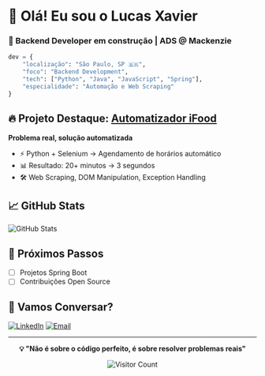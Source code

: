 # 👋 Olá! Eu sou o Lucas Xavier
### 🚀 Backend Developer em construção | ADS @ Mackenzie

```python
dev = {
    "localização": "São Paulo, SP 🇧🇷",
    "foco": "Backend Development", 
    "tech": ["Python", "Java", "JavaScript", "Spring"],
    "especialidade": "Automação e Web Scraping"
}
```

## 🔥 Projeto Destaque: [Automatizador iFood](link-do-repo)
**Problema real, solução automatizada**
- ⚡ Python + Selenium → Agendamento de horários automático
- 📊 Resultado: 20+ minutos → 3 segundos
- 🛠️ Web Scraping, DOM Manipulation, Exception Handling

## 📈 GitHub Stats
![GitHub Stats](https://github-readme-stats.vercel.app/api?username=LucasXavG&theme=tokyonight&hide_border=true&include_all_commits=true&count_private=true)

## 🎯 Próximos Passos
- [ ] Projetos Spring Boot
- [ ] Contribuições Open Source

## 🤝 Vamos Conversar?

[![LinkedIn](https://img.shields.io/badge/LinkedIn-0077B5?style=for-the-badge&logo=linkedin&logoColor=white)](https://linkedin.com/in/lucas-xavier-2bb678203/)
[![Email](https://img.shields.io/badge/Email-D14836?style=for-the-badge&logo=gmail&logoColor=white)](mailto:lucaspessoni@outlook.com)

---

<div align="center">
  
**💡 "Não é sobre o código perfeito, é sobre resolver problemas reais"**

![Visitor Count](https://profile-counter.glitch.me/LucasXavG/count.svg)

</div>
